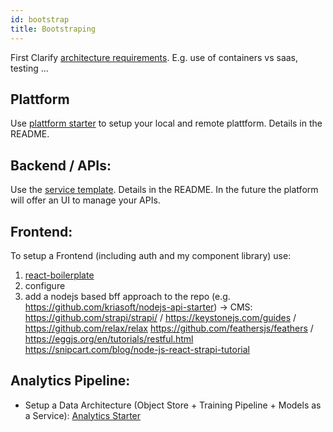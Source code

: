 ```yaml
---
id: bootstrap
title: Bootstraping
---
```


First Clarify [architecture requirements](architecture.md). E.g. use of containers vs saas, testing ...

## Plattform

Use [plattform starter](https://github.com/denseidel/service-mesh-config-starter) to setup your local and remote plattform. Details in the README.

## Backend / APIs:

Use the [service template](https://github.com/d10l/api-template). Details in the README. In the future the platform will offer an UI to manage your APIs.

## Frontend:

To setup a Frontend \(including auth and my component library\) use: 
1. [react-boilerplate]()
2. configure
3. add a nodejs based bff approach to the repo (e.g. https://github.com/kriasoft/nodejs-api-starter)
-> CMS: https://github.com/strapi/strapi/ / https://keystonejs.com/guides / https://github.com/relax/relax
https://github.com/feathersjs/feathers / https://eggjs.org/en/tutorials/restful.html
https://snipcart.com/blog/node-js-react-strapi-tutorial


## Analytics Pipeline:

* Setup a Data Architecture \(Object Store + Training Pipeline + Models as a Service\): [Analytics Starter](#)


